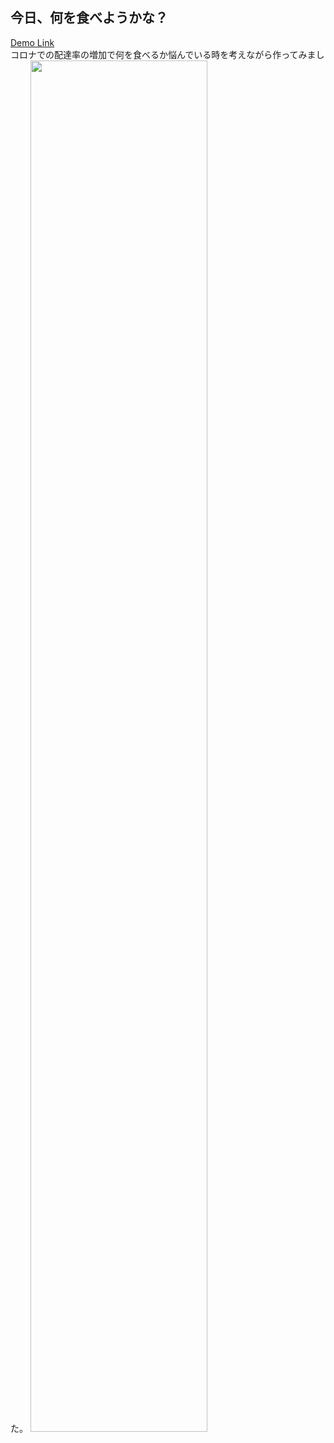 <h2>今日、何を食べようかな？</h2>
<a href="https://whateating.netlify.app/"> Demo Link </a> <br>
<a>コロナでの配達率の増加で何を食べるか悩んでいる時を考えながら作ってみました。</a>

<img width="75%" src="https://user-images.githubusercontent.com/84564138/138417687-9db1d5e1-98be-4579-b04b-8421660aa874.png">


